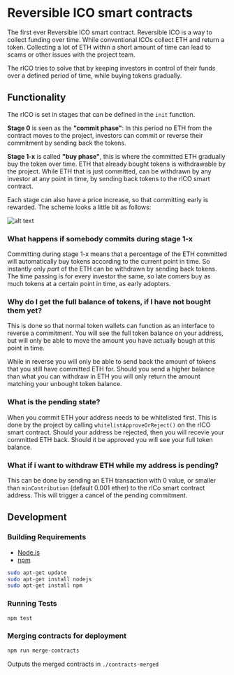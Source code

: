 # Reversible ICO smart contracts

The first ever Reversible ICO smart contract.
Reversible ICO is a way to collect funding over time. While conventional ICOs collect ETH and return a token. Collecting a lot of ETH within a short amount of time can lead to scams or other issues with the project team.

The rICO tries to solve that by keeping investors in control of their funds over a defined period of time, while buying tokens gradually.

## Functionality

The rICO is set in stages that can be defined in the `init` function.

**Stage 0** is seen as the **"commit phase"**: In this period no ETH from the contract moves to the project, investors can commit or reverse their commitment by sending back the tokens.

**Stage 1-x** is called **"buy phase"**, this is where the committed ETH gradually buy the token over time. ETH that already bought tokens is withdrawable by the project. While ETH that is just committed, can be withdrawn by any investor at any point in time, by sending back tokens to the rICO smart contract.

Each stage can also have a price increase, so that committing early is rewarded.
The scheme looks a little bit as follows:

![alt text](https://github.com/lukso-network/rICO-smart-contracts/raw/master/rICO-diagram.png "rICO Diagram")

### What happens if somebody commits during stage 1-x

Committing during stage 1-x means that a percentage of the ETH committed will automatically buy tokens according to the current point in time. So instantly only *part* of the ETH can be withdrawn by sending back tokens.
The time passing is for every investor the same, so late comers buy as much tokens at a certain point in time, as early adopters.

### Why do I get the full balance of tokens, if I have not bought them yet?

This is done so that normal token wallets can function as an interface to reverse a commitment.
You will see the full token balance on your address, but will only be able to move the amount you have actually bough at this point in time.

While in reverse you will only be able to send back the amount of tokens that you still have committed ETH for. Should you send a higher balance than what you can withdraw in ETH you will only return the amount matching your unbought token balance.

### What is the pending state?

When you commit ETH your address needs to be whitelisted first. This is done by the project by calling `whitelistApproveOrReject()` on the rICO smart contract. Should your address be rejected, then you will recevie your committed ETH back. Should it be approved you will see your full token balance.

### What if i want to withdraw ETH while my address is pending?

This can be done by sending an ETH transaction with 0 value, or smaller than `minContribution` (default 0.001 ether) to the rICo smart contract address. This will trigger a cancel of the pending commitment.

## Development

### Building Requirements

-   [Node.js](https://nodejs.org)
-   [npm](https://www.npmjs.com/)

```bash
sudo apt-get update
sudo apt-get install nodejs
sudo apt-get install npm
```

### Running Tests

```bash
npm test
```

### Merging contracts for deployment

```bash
npm run merge-contracts
```

Outputs the merged contracts in `./contracts-merged`